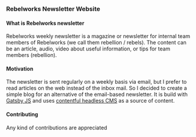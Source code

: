 ### Rebelworks Newsletter Website

#### What is Rebelworks newsletter

Rebelworks weekly newsletter is a magazine or newsletter for internal team members of Rebelworks (we call them rebellion / rebels). The content can be an article, audio, video about useful information, or tips for team members (rebellion).

#### Motivation
The newsletter is sent regularly on a  weekly basis via email, but I prefer to read articles on the web instead of the inbox mail. So I decided to create a simple blog for an alternative of the email-based newsletter. It is build with [Gatsby JS](https://www.gatsbyjs.org/) and uses [contentful headless CMS](https://www.contentful.com/) as a source of content.

#### Contributing
Any kind of contributions are appreciated
